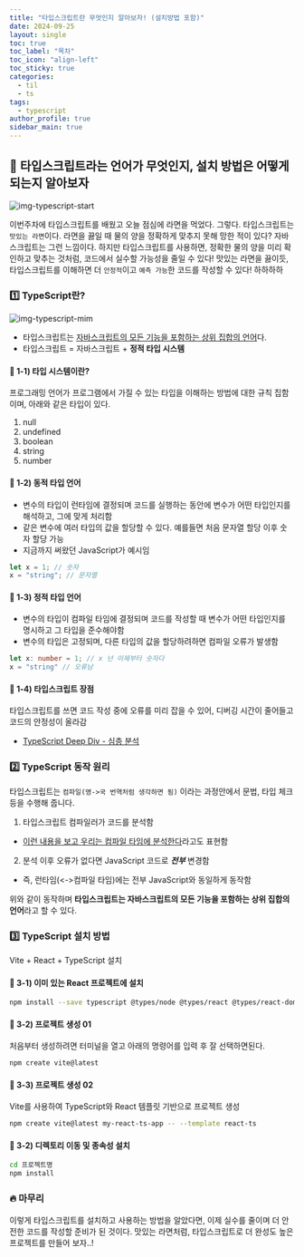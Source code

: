 ```yaml
---
title: "타입스크립트란 무엇인지 알아보자! (설치방법 포함)"
date: 2024-09-25
layout: single
toc: true
toc_label: "목차"
toc_icon: "align-left"
toc_sticky: true
categories:
  - til
  - ts  
tags:
  - typescript
author_profile: true
sidebar_main: true
---
```


## :ledger: 타입스크립트라는 언어가 무엇인지, 설치 방법은 어떻게 되는지 알아보자

![img-typescript-start](https://github.com/user-attachments/assets/358bd633-bbb5-4c19-ad78-50ee76e6daa1)

이번주차에 타입스크립트를 배웠고 오늘 점심에 라면을 먹었다. 그렇다. 타입스크립트는 `맛있는 라면`이다. 라면을 끓일 때 물의 양을 정확하게 맞추지 못해 망한 적이 있다? 자바스크립트는 그런 느낌이다. 하지만 타입스크립트를 사용하면, 정확한 물의 양을 미리 확인하고 맞추는 것처럼, 코드에서 실수할 가능성을 줄일 수 있다! 맛있는 라면을 끓이듯, 타입스크립트를 이해하면 더 `안정적`이고 `예측 가능`한 코드를 작성할 수 있다! 하하하하 

### :one: TypeScript란?

![img-typescript-mim](https://github.com/user-attachments/assets/54d3126f-66b5-42c0-a641-06c3d12412bd)

- 타입스크립트는 <u>자바스크립트의 모든 기능을 포함하는 상위 집합의 언어</u>다.
- 타입스크립트 = 자바스크립트 + <b>정적 타입 시스템</b>

#### :pushpin: 1-1) 타입 시스템이란?
프로그래밍 언어가 프로그램에서 가질 수 있는 타입을 이해하는 방법에 대한 규칙 집함이며, 아래와 같은 타입이 있다.

1. null
2. undefined
3. boolean
4. string
5. number

#### :pushpin: 1-2) 동적 타입 언어
- 변수의 타입이 런타임에 결정되며 코드를 실행하는 동안에 변수가 어떤 타입인지를 해석하고, 그에 맞게 처리함
- 같은 변수에 여러 타입의 값을 할당할 수 있다. 예를들면 처음 문자열 할당 이후 숫자 할당 가능
- 지금까지 써왔던 JavaScript가 예시임

```javascript
let x = 1; // 숫자
x = "string"; // 문자열
```

#### :pushpin: 1-3) 정적 타입 언어
- 변수의 타입이 컴파일 타임에 결정되며 코드를 작성할 때 변수가 어떤 타입인지를 명시하고 그 타입을 준수해야함
- 변수의 타입은 고정되며, 다른 타입의 값을 할당하려하면 컴파일 오류가 발생함

```typescript
let x: number = 1; // x 넌 이제부터 숫자다 
x = "string" // 오류남 
```

#### :pushpin: 1-4) 타입스크립트 장점
타입스크립트를 쓰면 코드 작성 중에 오류를 미리 잡을 수 있어, 디버깅 시간이 줄어들고 코드의 안정성이 올라감
- [TypeScript Deep Div - 심층 분석](https://basarat.gitbook.io/typescript/getting-started/why-typescript)

### :two: TypeScript 동작 원리
타입스크립트는 `컴파일(영->국 번역처럼 생각하면 됨)` 이라는 과정안에서 문법, 타입 체크 등을 수행해 줍니다.

1. 타입스크립트 컴파일러가 코드를 분석함
  - <u>이런 내용을 보고 우리는 컴파일 타임에 분석한다</u>라고도 표현함
2. 분석 이후 오류가 없다면 JavaScript 코드로 ***전부*** 변경함
  - 즉, 런타임(<->컴파일 타임)에는 전부 JavaScript와 동일하게 동작함

위와 같이 동작하며 **타입스크립트는 자바스크립트의 모든 기능을 포함하는 상위 집합의 언어**라고 할 수 있다.

### :three: TypeScript 설치 방법
Vite + React + TypeScript 설치

#### :pushpin: 3-1) 이미 있는 React 프로젝트에 설치

```bash
npm install --save typescript @types/node @types/react @types/react-dom @types/jest
```

#### :pushpin: 3-2) 프로젝트 생성 01
처음부터 생성하려면 터미널을 열고 아래의 명령어를 입력 후 잘 선택하면된다.

```bash
npm create vite@latest
```

#### :pushpin: 3-3) 프로젝트 생성 02
Vite를 사용하여 TypeScript와 React 템플릿 기반으로 프로젝트 생성

```bash
npm create vite@latest my-react-ts-app -- --template react-ts
```

#### :pushpin: 3-2) 디렉토리 이동 및 종속성 설치
```bash
cd 프로젝트명
npm install
```

### :fire: 마무리
이렇게 타입스크립트를 설치하고 사용하는 방법을 알았다면, 이제 실수를 줄이며 더 안전한 코드를 작성할 준비가 된 것이다. 맛있는 라면처럼, 타입스크립트로 더 완성도 높은 프로젝트를 만들어 보자..!